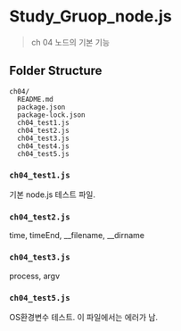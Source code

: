 # Study_Gruop_node.js

> ch 04 노드의 기본 기능

## Folder Structure

```
ch04/
  README.md
  package.json
  package-lock.json
  ch04_test1.js
  ch04_test2.js
  ch04_test3.js
  ch04_test4.js
  ch04_test5.js
```

### `ch04_test1.js`
기본 node.js 테스트 파일.

### `ch04_test2.js`
time, timeEnd, __filename, __dirname

### `ch04_test3.js`
process, argv

### `ch04_test5.js`
OS환경변수 테스트. 이 파일에서는 에러가 남.